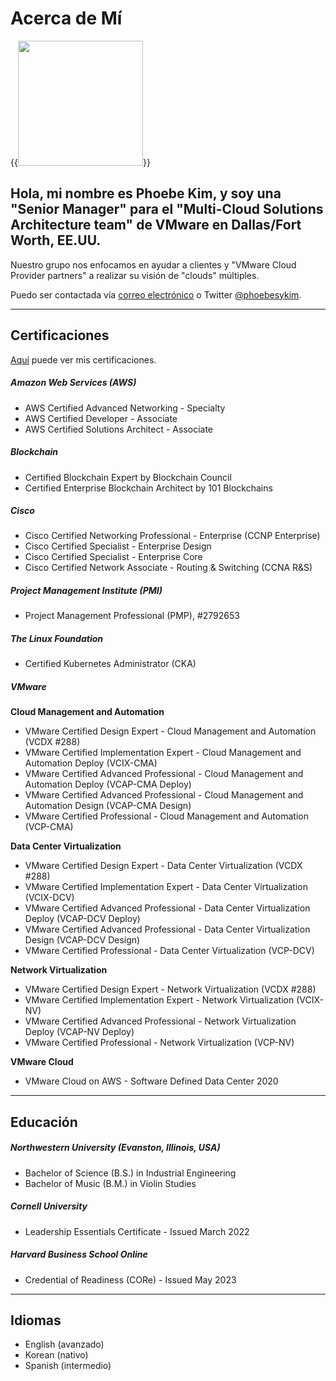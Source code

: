 # Acerca de Mí


{{<image src="headshot.jpg" width="200" display="inline-block">}}

## Hola, mi nombre es Phoebe Kim, y soy una "Senior Manager" para el "Multi-Cloud Solutions Architecture team" de VMware en Dallas/Fort Worth, EE.UU.

Nuestro grupo nos enfocamos en ayudar a clientes y "VMware Cloud Provider partners" a realizar su visión de "clouds" múltiples. 

Puedo ser contactada vía [correo electrónico](mailto:info.288clouds@gmail.com) o Twitter [@phoebesykim](https://twitter.com/phoebesykim).

***
## Certificaciones

[Aquí](https://www.youracclaim.com/users/phoebesykim/badges) puede ver mis certificaciones.

##### Amazon Web Services (AWS)
* AWS Certified Advanced Networking - Specialty
* AWS Certified Developer - Associate
* AWS Certified Solutions Architect - Associate

##### Blockchain
* Certified Blockchain Expert by Blockchain Council
* Certified Enterprise Blockchain Architect by 101 Blockchains

##### Cisco
* Cisco Certified Networking Professional - Enterprise (CCNP Enterprise)
* Cisco Certified Specialist - Enterprise Design
* Cisco Certified Specialist - Enterprise Core
* Cisco Certified Network Associate - Routing & Switching (CCNA R&S)

##### Project Management Institute (PMI)
* Project Management Professional (PMP), #2792653

##### The Linux Foundation
* Certified Kubernetes Administrator (CKA)

##### VMware
<b>Cloud Management and Automation</b>
* VMware Certified Design Expert - Cloud Management and Automation (VCDX #288)
* VMware Certified Implementation Expert - Cloud Management and Automation Deploy (VCIX-CMA)
* VMware Certified Advanced Professional - Cloud Management and Automation Deploy (VCAP-CMA Deploy)
* VMware Certified Advanced Professional - Cloud Management and Automation Design (VCAP-CMA Design)
* VMware Certified Professional - Cloud Management and Automation (VCP-CMA)

<b>Data Center Virtualization</b>
* VMware Certified Design Expert - Data Center Virtualization (VCDX #288)
* VMware Certified Implementation Expert - Data Center Virtualization (VCIX-DCV)
* VMware Certified Advanced Professional - Data Center Virtualization Deploy (VCAP-DCV Deploy)
* VMware Certified Advanced Professional - Data Center Virtualization Design (VCAP-DCV Design)
* VMware Certified Professional - Data Center Virtualization (VCP-DCV)

<b>Network Virtualization</b>
* VMware Certified Design Expert - Network Virtualization (VCDX #288)
* VMware Certified Implementation Expert - Network Virtualization (VCIX-NV)
* VMware Certified Advanced Professional - Network Virtualization Deploy (VCAP-NV Deploy)
* VMware Certified Professional - Network Virtualization (VCP-NV)

<b>VMware Cloud</b>
* VMware Cloud on AWS - Software Defined Data Center 2020

***
## Educación
##### Northwestern University (Evanston, Illinois, USA)
* Bachelor of Science (B.S.) in Industrial Engineering
* Bachelor of Music (B.M.) in Violin Studies

##### Cornell University
* Leadership Essentials Certificate - Issued March 2022

##### Harvard Business School Online
* Credential of Readiness (CORe) - Issued May 2023

***
## Idiomas
* English (avanzado)
* Korean (nativo)
* Spanish (intermedio)

